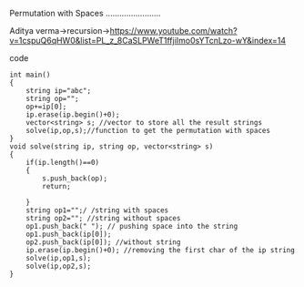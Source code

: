 Permutation with Spaces
........................

Aditya verma->recursion->https://www.youtube.com/watch?v=1cspuQ6qHW0&list=PL_z_8CaSLPWeT1ffjiImo0sYTcnLzo-wY&index=14


code 

```
int main()
{
    string ip="abc";
    string op="";
    op+=ip[0];
    ip.erase(ip.begin()+0);
    vector<string> s; //vector to store all the result strings
    solve(ip,op,s);//function to get the permutation with spaces
}
void solve(string ip, string op, vector<string> s)
{
    if(ip.length()==0)
    {
        s.push_back(op);
        return;

    }
    string op1="";/ /string with spaces
    string op2=""; //string without spaces
    op1.push_back(" "); // pushing space into the string
    op1.push_back(ip[0]);
    op2.push_back(ip[0]); //without string
    ip.erase(ip.begin()+0); //removing the first char of the ip string
    solve(ip,op1,s);
    solve(ip,op2,s);
}

```